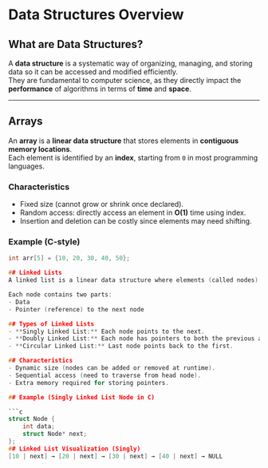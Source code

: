 # Data Structures Overview

## What are Data Structures?
A **data structure** is a systematic way of organizing, managing, and storing data so it can be accessed and modified efficiently.  
They are fundamental to computer science, as they directly impact the **performance** of algorithms in terms of **time** and **space**.

---

## Arrays
An **array** is a **linear data structure** that stores elements in **contiguous memory locations**.  
Each element is identified by an **index**, starting from `0` in most programming languages.

### Characteristics
- Fixed size (cannot grow or shrink once declared).
- Random access: directly access an element in **O(1)** time using index.
- Insertion and deletion can be costly since elements may need shifting.

### Example (C-style)
```c
int arr[5] = {10, 20, 30, 40, 50};

## Linked Lists
A linked list is a linear data structure where elements (called nodes) are stored in non-contiguous memory locations.

Each node contains two parts:
- Data
- Pointer (reference) to the next node

## Types of Linked Lists
- **Singly Linked List:** Each node points to the next.
- **Doubly Linked List:** Each node has pointers to both the previous and next nodes.
- **Circular Linked List:** Last node points back to the first.

## Characteristics
- Dynamic size (nodes can be added or removed at runtime).
- Sequential access (need to traverse from head node).
- Extra memory required for storing pointers.

## Example (Singly Linked List Node in C)

```c
struct Node {
    int data;
    struct Node* next;
};
## Linked List Visualization (Singly)
[10 | next] → [20 | next] → [30 | next] → [40 | next] → NULL
